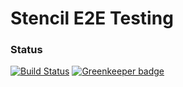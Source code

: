 # Stencil E2E Testing

### Status
[![Build Status](https://travis-ci.org/Coenego/e2etest.png)](https://travis-ci.org/Coenego/e2etest) [![Greenkeeper badge](https://badges.greenkeeper.io/Coenego/e2etest.svg)](https://greenkeeper.io/)
